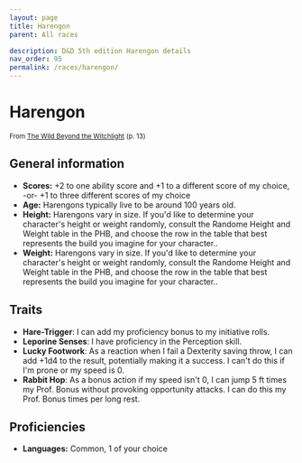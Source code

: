 ```yaml
---
layout: page
title: Harengon
parent: All races

description: D&D 5th edition Harengon details
nav_order: 95
permalink: /races/harengon/
---
```


# Harengon

<small>From <a target="_blank" href="https://dnd.wizards.com/products/wild-beyond-witchlight">The Wild Beyond the Witchlight</a> (p. 13)</small>


## General information

- **Scores:** +2 to one ability score and +1 to a different score of my choice, -or- +1 to three different scores of my choice
- **Age:** Harengons typically live to be around 100 years old.
- **Height:** Harengons vary in size. If you'd like to determine your character's height or weight randomly, consult the Randome Height and Weight table in the PHB, and choose the row in the table that best represents the build you imagine for your character..
- **Weight:** Harengons vary in size. If you'd like to determine your character's height or weight randomly, consult the Randome Height and Weight table in the PHB, and choose the row in the table that best represents the build you imagine for your character..

## Traits

- **Hare-Trigger**: I can add my proficiency bonus to my initiative rolls.
- **Leporine Senses**: I have proficiency in the Perception skill.
- **Lucky Footwork**: As a reaction when I fail a Dexterity saving throw, I can add +1d4 to the result, potentially making it a success. I can't do this if I'm prone or my speed is 0.
- **Rabbit Hop**: As a bonus action if my speed isn't 0, I can jump 5 ft times my Prof. Bonus without provoking opportunity attacks. I can do this my Prof. Bonus times per long rest.

## Proficiencies

- **Languages:** Common, 1 of your choice